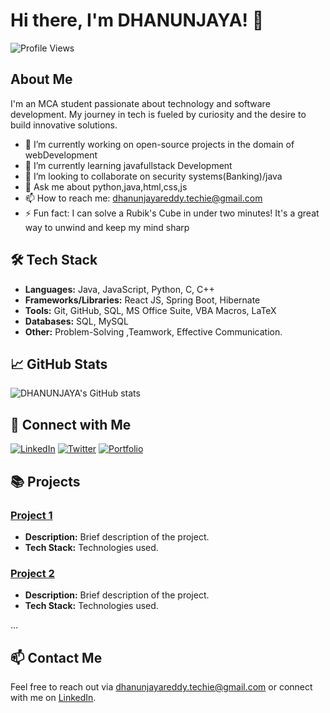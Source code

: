 # Hi there, I'm DHANUNJAYA! 👋

![Profile Views](https://komarev.com/ghpvc/?username=coderDhanunjayareddy&color=brightgreen)

## About Me

I'm an MCA student passionate about technology and software development. My journey in tech is fueled by curiosity and the desire to build innovative solutions.

- 🔭 I’m currently working on open-source projects in the domain of webDevelopment
- 🌱 I’m currently learning javafullstack Development
- 👯 I’m looking to collaborate on security systems(Banking)/java
- 💬 Ask me about python,java,html,css,js
- 📫 How to reach me: dhanunjayareddy.techie@gmail.com
- ⚡ Fun fact: I can solve a Rubik's Cube in under two minutes! It's a great way to unwind and keep my mind sharp

## 🛠️ Tech Stack

- **Languages:** Java, JavaScript, Python, C, C++
- **Frameworks/Libraries:**  React JS, Spring Boot, Hibernate
- **Tools:** Git, GitHub, SQL, MS Office Suite, VBA Macros, LaTeX
- **Databases:** SQL, MySQL
- **Other:** Problem-Solving ,Teamwork, Effective Communication. 

## 📈 GitHub Stats

![DHANUNJAYA's GitHub stats](https://github-readme-stats.vercel.app/api?username=coderDhanunjayareddy&show_icons=true&theme=radical)

## 🔗 Connect with Me

[![LinkedIn](https://img.shields.io/badge/-LinkedIn-blue?style=flat-square&logo=linkedin&logoColor=white)](https://www.linkedin.com/in/dhanunjaya-somireddy)
[![Twitter](https://img.shields.io/badge/-Twitter-blue?style=flat-square&logo=twitter&logoColor=white)](https://x.com/ReddyDhanu50441)
[![Portfolio](https://img.shields.io/badge/-Portfolio-black?style=flat-square&logo=wordpress&logoColor=white)](https://coderdhanunjayareddy.github.io/my-portfolio/)

## 📚 Projects

### [Project 1](https://github.com/yourusername/project1)
- **Description:** Brief description of the project.
- **Tech Stack:** Technologies used.

### [Project 2](https://github.com/yourusername/project2)
- **Description:** Brief description of the project.
- **Tech Stack:** Technologies used.

...

## 📫 Contact Me

Feel free to reach out via [dhanunjayareddy.techie@gmail.com](mailto:dhanunjayareddy.techie@gmail.com) or connect with me on [LinkedIn](https://www.linkedin.com/in/dhanunjaya-somireddy).

